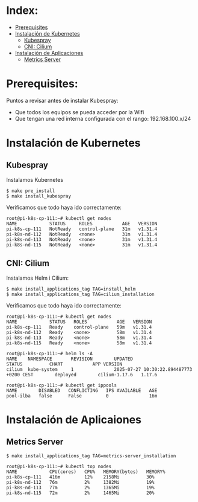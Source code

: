 # Index:

* [Prerequisites](#id10)
* [Instalación de Kubernetes](#id20)
  * [Kubespray](#id21)
  * [CNI: Cilium](#id22)
* [Instalación de Aplicaciones](#id30)
  * [Metrics Server](#id31)

# Prerequisites: <div id='id10' />

Puntos a revisar antes de instalar Kubespray:
* Que todos los equipos se pueda acceder por la Wifi
* Que tengan una red interna configurada con el rango: 192.168.100.x/24

# Instalación de Kubernetes <div id='id20' />

## Kubespray <div id='id21' />

Instalamos Kubernetes

```
$ make pre_install
$ make install_kubespray
```

Verificamos que todo haya ido correctamente:

```
root@pi-k8s-cp-111:~# kubectl get nodes
NAME            STATUS     ROLES           AGE   VERSION
pi-k8s-cp-111   NotReady   control-plane   31m   v1.31.4
pi-k8s-nd-112   NotReady   <none>          31m   v1.31.4
pi-k8s-nd-113   NotReady   <none>          31m   v1.31.4
pi-k8s-nd-115   NotReady   <none>          31m   v1.31.4
```

## CNI: Cilium <div id='id22' />

Instalamos Helm i Cilium:

```
$ make install_applications_tag TAG=install_helm
$ make install_applications_tag TAG=cilium_installation
```

Verificamos que todo haya ido correctamente:

```
root@pi-k8s-cp-111:~# kubectl get nodes
NAME            STATUS   ROLES           AGE   VERSION
pi-k8s-cp-111   Ready    control-plane   59m   v1.31.4
pi-k8s-nd-112   Ready    <none>          58m   v1.31.4
pi-k8s-nd-113   Ready    <none>          58m   v1.31.4
pi-k8s-nd-115   Ready    <none>          58m   v1.31.4

root@pi-k8s-cp-111:~# helm ls -A
NAME    NAMESPACE       REVISION        UPDATED                                         STATUS          CHART           APP VERSION
cilium  kube-system     1               2025-07-27 10:30:22.894487773 +0200 CEST        deployed        cilium-1.17.6   1.17.6

root@pi-k8s-cp-111:~# kubectl get ippools
NAME        DISABLED   CONFLICTING   IPS AVAILABLE   AGE
pool-ilba   false      False         0               16m
```

# Instalación de Aplicaiones <div id='id30' />

## Metrics Server <div id='id31' />

```
$ make install_applications_tag TAG=metrics-server_installation
```

```
root@pi-k8s-cp-111:~# kubectl top nodes
NAME            CPU(cores)   CPU%   MEMORY(bytes)   MEMORY%
pi-k8s-cp-111   416m         12%    2158Mi          30%
pi-k8s-nd-112   76m          2%     1382Mi          19%
pi-k8s-nd-113   77m          2%     1365Mi          19%
pi-k8s-nd-115   72m          2%     1465Mi          20%
```